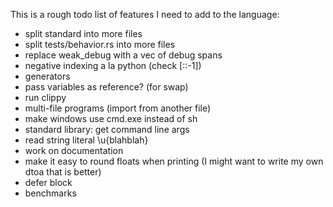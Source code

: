 
This is a rough todo list of features I need to add to the language:

* split standard into more files
* split tests/behavior.rs into more files
* replace weak\_debug with a vec of debug spans
* negative indexing a la python (check [::-1])
* generators
* pass variables as reference? (for swap)
* run clippy
* multi-file programs (import from another file)
* make windows use cmd.exe instead of sh
* standard library: get command line args
* read string literal \u{blahblah}
* work on documentation
* make it easy to round floats when printing (I might want to write my own dtoa that is better)
* defer block
* benchmarks
